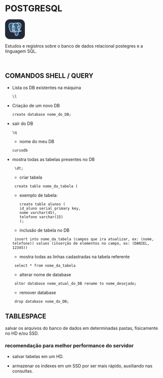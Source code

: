 # POSTGRESQL 
<svg height="65" width="65" xmlns="http://www.w3.org/2000/svg" width="256" height="256" fill="none" viewBox="0 0 256 256"><rect width="256" height="256" fill="#242938" rx="60"/><path fill="#336791" d="M203.48 148.688C183.16 152.878 181.684 145.995 181.684 145.995C203.15 114.143 212.129 73.7134 204.38 63.8204C183.259 36.8204 146.689 49.5962 146.077 49.9266L145.88 49.9618C141.414 49.0656 136.873 48.5924 132.317 48.5485C123.12 48.4079 116.145 50.9602 110.844 54.9751C110.844 54.9751 45.6078 28.1016 48.6453 88.7743C49.2922 101.684 67.1375 186.509 88.4422 160.845C96.2891 151.409 103.812 143.484 103.812 143.484C107.539 145.966 112.018 147.232 116.708 146.775L117.073 146.466C116.966 147.681 117.016 148.905 117.221 150.108C111.737 156.239 113.354 157.315 102.385 159.572C91.2898 161.857 97.8148 165.928 102.062 166.997C107.223 168.291 119.162 170.119 127.234 158.827L126.91 160.113C129.062 161.836 130.566 171.314 130.313 179.906C130.06 188.499 129.891 194.391 131.579 199.003C133.266 203.616 134.954 213.98 149.368 210.956C161.413 208.376 167.649 201.675 168.528 190.524C169.147 182.592 170.539 183.759 170.638 176.672L171.763 173.311C173.049 162.553 171.973 159.087 179.391 160.704L181.198 160.866C186.662 161.112 193.813 159.987 198.003 158.039C207.038 153.849 212.396 146.845 203.487 148.688H203.48Z"/><path stroke="#fff" stroke-linecap="round" stroke-linejoin="round" stroke-width="5.034" d="M146.07 48.5961C143.82 49.2993 182.38 34.4985 204.303 62.504C212.038 72.3969 203.073 112.827 181.606 144.678M128.098 153.784C127.536 173.795 128.239 193.946 130.194 198.784C132.148 203.621 136.346 213.198 150.767 210.118C162.812 207.538 167.199 202.538 169.098 191.506L173.548 156.231L128.098 153.784ZM110.816 53.4688C110.816 53.4688 45.5375 26.7782 48.575 87.4508C49.2219 100.36 67.0672 185.185 88.3719 159.521C96.1484 150.148 103.18 142.815 103.18 142.815L110.816 53.4688Z"/><path stroke="#fff" stroke-linecap="round" stroke-linejoin="bevel" stroke-width="5.034" d="M181.613 144.664C181.613 144.664 183.02 151.555 203.41 147.35C212.319 145.508 206.954 152.511 197.926 156.702C190.515 160.147 173.893 161.026 173.619 156.28C172.916 144.01 182.366 147.737 181.684 144.664C181.065 141.894 176.832 139.18 174.048 132.402C171.608 126.495 140.579 81.1438 182.654 87.8727C184.201 87.5563 171.685 47.7946 132.31 47.2181C92.9352 46.6415 94.1797 95.6282 94.1797 95.6282"/><path stroke="#fff" stroke-linejoin="round" stroke-width="5.034" d="M117.08 148.869C111.596 155 113.213 156.076 102.245 158.333C91.1492 160.618 97.6742 164.689 101.921 165.758C107.082 167.052 119.021 168.88 127.093 157.58C129.554 154.135 127.079 148.651 123.704 147.259C122.073 146.584 119.893 145.74 117.095 148.876L117.08 148.869Z"/><path stroke="#fff" stroke-linecap="round" stroke-linejoin="round" stroke-width="5.034" d="M116.722 148.763C116.159 145.156 117.903 140.874 119.766 135.854C122.565 128.331 129.02 120.807 123.859 96.9219C120.013 79.1329 94.1867 93.2165 94.1867 95.6282C94.1867 98.0399 95.3539 107.863 93.7648 119.288C91.6766 134.209 103.257 146.823 116.588 145.536"/><path fill="#fff" stroke="#fff" stroke-width="1.68" d="M110.577 95.2695C110.457 96.0922 112.088 98.293 114.205 98.5883C116.321 98.8836 118.128 97.168 118.248 96.3383C118.367 95.5086 116.736 94.6086 114.62 94.3133C112.503 94.018 110.682 94.4539 110.577 95.2695V95.2695Z"/><path fill="#fff" stroke="#fff" stroke-width=".837" d="M175.011 93.5891C175.123 94.4118 173.499 96.6125 171.383 96.9079C169.266 97.2032 167.445 95.4875 167.34 94.6579C167.234 93.8282 168.852 92.9282 170.968 92.6329C173.084 92.3375 174.905 92.7735 175.011 93.5891Z"/><path stroke="#fff" stroke-linecap="round" stroke-linejoin="round" stroke-width="5.034" d="M182.577 87.8867C182.928 94.3555 181.184 98.75 180.959 105.634C180.636 115.632 185.727 127.079 178.055 138.54"/></svg>

<p> Estudos e registros sobre o banco de dados relacional postegres e a linguagem SQL.</p>

<br>

## COMANDOS SHELL / QUERY

- Lista os DB existentes na máquina
  ```
  \l
  ```

- Criação de um novo DB
  ```
  create database nome_do_DB;
  ```

- sair do DB
  ```
  \q
  ```

  - nome do meu DB 
  ```
  cursodb 
  ```

- mostra todas as tabelas presentes no DB
  ```
   \dt;
  ```

  - criar tabela
  ```
   create table nome_da_tabela (
  ```

    - exemplo de tabela:

      ```
      create table alunos (
      id_aluno serial primary key,
      nome varchar(45),
      telefone varchar(15)
      );
      
      ```

  - inclusão de tabela no DB
  ```
   insert into nome_da_tabela (campos que ira atualizar, ex: (nome, telefone)) values (inserção de elementos no campo, ex: (DANIEL, 12345))
  ```

  - mostra todas as linhas cadastradas na tabela referente
  ```
   select * from nome_da_tabela
  ```

  - alterar nome de database
  ```
   alter database nome_atual_do_DB rename to nome_desejado;
  ```

  - remover database
  ```
   drop database nome_do_DB;
  ```

## TABLESPACE
<p> salvar os arquivos do banco de dados em determinadas pastas, fisicamente no HD e/ou SSD. </p> 

  ### recomendação para melhor performance do servidor

  - salvar tabelas em um HD.

  - armazenar os indexes em um SSD por ser mais rápido, auxiliando nas consultas.
